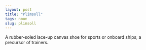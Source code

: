 ```yaml
---
layout: post
title: "Plimsoll"
tags: noun
slug: plimsoll
---
```

A rubber-soled lace-up canvas shoe for sports or onboard ships; a precursor of trainers.
